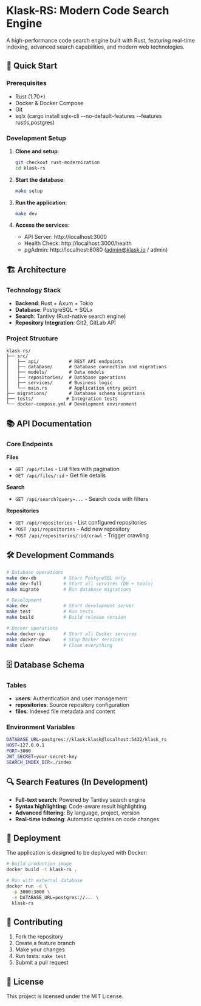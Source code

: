 # Klask-RS: Modern Code Search Engine

A high-performance code search engine built with Rust, featuring real-time indexing, advanced search capabilities, and modern web technologies.

## 🚀 Quick Start

### Prerequisites
- Rust (1.70+)
- Docker & Docker Compose
- Git
- sqlx (cargo install sqlx-cli --no-default-features --features rustls,postgres)

### Development Setup

1. **Clone and setup**:
   ```bash
   git checkout rust-modernization
   cd klask-rs
   ```

2. **Start the database**:
   ```bash
   make setup
   ```

3. **Run the application**:
   ```bash
   make dev
   ```

4. **Access the services**:
   - API Server: http://localhost:3000
   - Health Check: http://localhost:3000/health
   - pgAdmin: http://localhost:8080 (admin@klask.io / admin)

## 🏗️ Architecture

### Technology Stack
- **Backend**: Rust + Axum + Tokio
- **Database**: PostgreSQL + SQLx
- **Search**: Tantivy (Rust-native search engine)
- **Repository Integration**: Git2, GitLab API

### Project Structure
```
klask-rs/
├── src/
│   ├── api/           # REST API endpoints
│   ├── database/      # Database connection and migrations
│   ├── models/        # Data models
│   ├── repositories/  # Database operations
│   ├── services/      # Business logic
│   └── main.rs        # Application entry point
├── migrations/        # Database schema migrations
├── tests/            # Integration tests
└── docker-compose.yml # Development environment
```

## 📚 API Documentation

### Core Endpoints

**Files**
- `GET /api/files` - List files with pagination
- `GET /api/files/:id` - Get file details

**Search**
- `GET /api/search?query=...` - Search code with filters

**Repositories**
- `GET /api/repositories` - List configured repositories
- `POST /api/repositories` - Add new repository
- `POST /api/repositories/:id/crawl` - Trigger crawling

## 🛠️ Development Commands

```bash
# Database operations
make dev-db          # Start PostgreSQL only
make dev-full        # Start all services (DB + tools)
make migrate         # Run database migrations

# Development
make dev             # Start development server
make test            # Run tests
make build           # Build release version

# Docker operations
make docker-up       # Start all Docker services
make docker-down     # Stop Docker services
make clean           # Clean everything
```

## 🗄️ Database Schema

### Tables
- **users**: Authentication and user management
- **repositories**: Source repository configuration
- **files**: Indexed file metadata and content

### Environment Variables
```bash
DATABASE_URL=postgres://klask:klask@localhost:5432/klask_rs
HOST=127.0.0.1
PORT=3000
JWT_SECRET=your-secret-key
SEARCH_INDEX_DIR=./index
```

## 🔍 Search Features (In Development)

- **Full-text search**: Powered by Tantivy search engine
- **Syntax highlighting**: Code-aware result highlighting
- **Advanced filtering**: By language, project, version
- **Real-time indexing**: Automatic updates on code changes

## 🚢 Deployment

The application is designed to be deployed with Docker:

```bash
# Build production image
docker build -t klask-rs .

# Run with external database
docker run -d \
  -p 3000:3000 \
  -e DATABASE_URL=postgres://... \
  klask-rs
```

## 🤝 Contributing

1. Fork the repository
2. Create a feature branch
3. Make your changes
4. Run tests: `make test`
5. Submit a pull request

## 📝 License

This project is licensed under the MIT License.